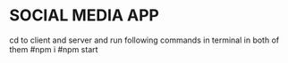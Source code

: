 # SOCIAL MEDIA APP
cd to client and server and run following commands in terminal in both of them
#npm i
#npm start
